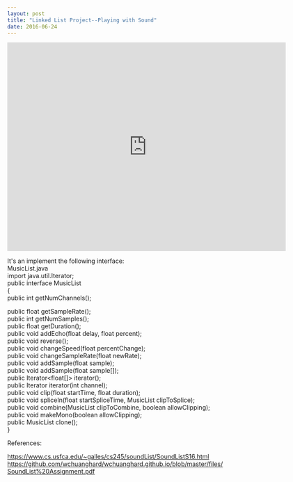 ```yaml
---
layout: post
title: "Linked List Project--Playing with Sound"
date: 2016-06-24
---
```


<iframe width="640" height="480" src="https://www.youtube.com/embed/vrChyNrIkZ4" frameborder="0" allowfullscreen></iframe><br>

It's an implement the following interface:<br>
MusicList.java<br>
import java.util.Iterator;<br>
public interface MusicList <br>
{<br>
    public int getNumChannels();<br>

 public float getSampleRate();<br>
 public int getNumSamples();<br>
 public float getDuration();<br>
 public void addEcho(float delay, float percent);<br>
 public void reverse();<br>
 public void changeSpeed(float percentChange);<br>
 public void changeSampleRate(float newRate);<br>
 public void addSample(float sample);<br>
 public void addSample(float sample[]);<br>
 public Iterator<float[]> iterator();<br>
 public Iterator<Float> iterator(int channel);<br>
 public void clip(float startTime, float duration);<br>
 public void spliceIn(float startSpliceTime, MusicList clipToSplice);<br>
 public void combine(MusicList clipToCombine, boolean allowClipping); <br>
        public void makeMono(boolean allowClipping);<br>
 public MusicList clone();<br>
}<br>


References:<br>

https://www.cs.usfca.edu/~galles/cs245/soundList/SoundListS16.html<br>
https://github.com/wchuanghard/wchuanghard.github.io/blob/master/files/SoundList%20Assignment.pdf<br>

